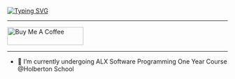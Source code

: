 [![Typing SVG](https://readme-typing-svg.demolab.com/?lines=Hi+there,+I'm+Dolor+Rume!;Backend+Engineer;3+years+coding+experience)](https://git.io/typing-svg)

---

<a href="https://www.buymeacoffee.com/whakuba" target="_blank"><img src="https://cdn.buymeacoffee.com/buttons/default-green.png" alt="Buy Me A Coffee" height="41" width="174"></a>

---
- 🌱 I’m currently undergoing ALX Software Programming One Year Course @Holberton School

<!--
**rumeson/rumeson** is a ✨ _special_ ✨ repository because its `README.md` (this file) appears on your GitHub profile.

Here are some ideas to get you started:

- 🔭 I’m currently working on ...
- 🌱 I’m currently learning ...
- 👯 I’m looking to collaborate on ...
- 🤔 I’m looking for help with ...
- 💬 Ask me about ...
- 📫 How to reach me: ...
- 😄 Pronouns: ...
- ⚡ Fun fact: ...
-->
